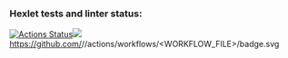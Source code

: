 ### Hexlet tests and linter status:
[![Actions Status](https://github.com/nanitll/python-project-lvl1/workflows/hexlet-check/badge.svg)](https://github.com/nanitll/python-project-lvl1/actions)<a href="https://codeclimate.com/github/codeclimate/codeclimate/maintainability"><img src="https://api.codeclimate.com/v1/badges/a99a88d28ad37a79dbf6/maintainability" /></a>
https://github.com/<OWNER>/<REPOSITORY>/actions/workflows/<WORKFLOW_FILE>/badge.svg

